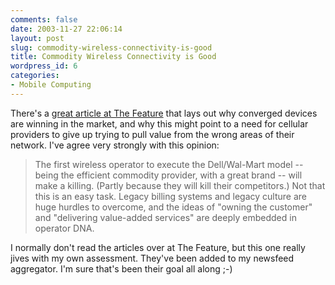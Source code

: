 ```yaml
---
comments: false
date: 2003-11-27 22:06:14
layout: post
slug: commodity-wireless-connectivity-is-good
title: Commodity Wireless Connectivity is Good
wordpress_id: 6
categories:
- Mobile Computing
---
```


There's a [great article at The Feature](http://www.thefeature.com/article?articleid=100213) that lays out why converged devices are winning in the market, and why this might point to a need for cellular providers to give up trying to pull value from the wrong areas of their network. I've agree very strongly with this opinion:



> The first wireless operator to execute the Dell/Wal-Mart model -- being the efficient commodity provider, with a great brand -- will make a killing. (Partly because they will kill their competitors.) Not that this is an easy task. Legacy billing systems and legacy culture are huge hurdles to overcome, and the ideas of "owning the customer" and "delivering value-added services" are deeply embedded in operator DNA.



I normally don't read the articles over at The Feature, but this one really jives with my own assessment. They've been added to my newsfeed aggregator. I'm sure that's been their goal all along ;-)
